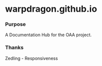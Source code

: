 # warpdragon.github.io
### Purpose
A Documentation Hub for the OAA project.
### Thanks
Zedling - Responsiveness

